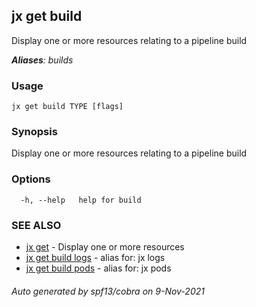 ## jx get build

Display one or more resources relating to a pipeline build

***Aliases**: builds*

### Usage

```
jx get build TYPE [flags]
```

### Synopsis

Display one or more resources relating to a pipeline build

### Options

```
  -h, --help   help for build
```

### SEE ALSO

* [jx get](jx_get.md)	 - Display one or more resources
* [jx get build logs](jx_get_build_logs.md)	 - alias for: jx logs
* [jx get build pods](jx_get_build_pods.md)	 - alias for: jx pods

###### Auto generated by spf13/cobra on 9-Nov-2021

